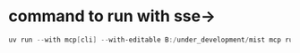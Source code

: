 # command to run with sse->
```powershell
uv run --with mcp[cli] --with-editable B:/under_development/mist mcp run B:/under_development/mist/server.py --transport sse
```
